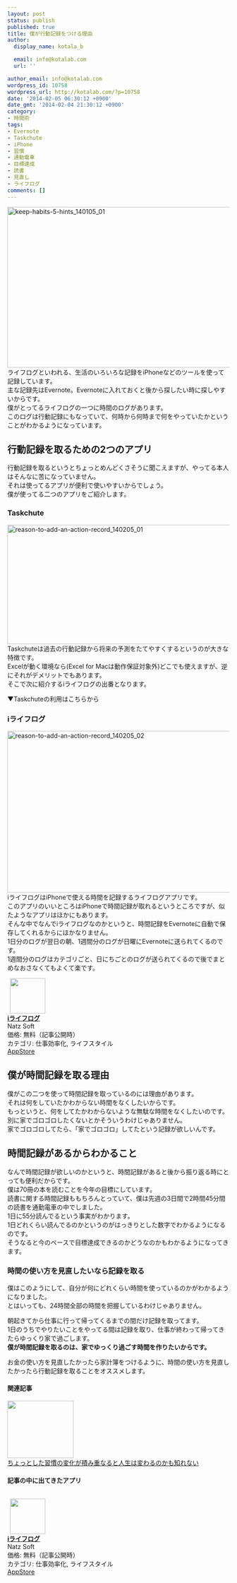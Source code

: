 ```yaml
---
layout: post
status: publish
published: true
title: 僕が行動記録をつける理由
author:
  display_name: kotala_b

  email: info@kotalab.com
  url: ''

author_email: info@kotalab.com
wordpress_id: 10758
wordpress_url: http://kotalab.com/?p=10758
date: '2014-02-05 06:30:12 +0900'
date_gmt: '2014-02-04 21:30:12 +0900'
category:
- 時間術
tags:
- Evernote
- Taskchute
- iPhone
- 習慣
- 通勤電車
- 目標達成
- 読書
- 見直し
- ライフログ
comments: []
---
```

<p><img src="http://kotalab.com/wp-content/uploads/keep-habits-5-hints_140105_01-546x364.jpg" alt="keep-habits-5-hints_140105_01" width="546" height="364" class="alignnone size-large wp-image-10408" /><br />
ライフログといわれる、生活のいろいろな記録をiPhoneなどのツールを使って記録しています。<br />
主な記録先はEvernote。Evernoteに入れておくと後から探したい時に探しやすいからです。<br />
僕がとってるライフログの一つに時間のログがあります。<br />
このログは行動記録にもなっていて、何時から何時まで何をやっていたかということがわかるようになっています。<br />
<!--more--></p>
<h2>行動記録を取るための2つのアプリ</h2>
<p>行動記録を取るというとちょっとめんどくさそうに聞こえますが、やってる本人はそんなに苦になっていません。<br />
それは使ってるアプリが便利で使いやすいからでしょう。<br />
僕が使ってる二つのアプリをご紹介します。</p>
<h3>Taskchute</h3>
<p><img src="http://kotalab.com/wp-content/uploads/reason-to-add-an-action-record_140205_01-546x270.png" alt="reason-to-add-an-action-record_140205_01" width="546" height="270" class="alignnone size-large wp-image-10761" /><br />
Taskchuteは過去の行動記録から将来の予測をたてやすくするというのが大きな特徴です。<br />
Excelが動く環境なら(Excel for Macは動作保証対象外)どこでも使えますが、逆にそれがデメリットでもあります。<br />
そこで次に紹介するiライフログの出番となります。</p>
<p>▼Taskchuteの利用はこちらから<br />
<a href="http://shigotano.info/item/55031/2259/"><img src="https://www.wom-p.com/upload/banner/2259_1382800482.jpg" alt=""></a></p>
<h3>iライフログ</h3>
<p><img src="http://kotalab.com/wp-content/uploads/reason-to-add-an-action-record_140205_02-546x366.png" alt="reason-to-add-an-action-record_140205_02" width="546" height="366" class="alignnone size-large wp-image-10760" /><br />
iライフログはiPhoneで使える時間を記録するライフログアプリです。<br />
このアプリのいいところはiPhoneで時間記録が取れるというところですが、似たようなアプリはほかにもあります。<br />
そんな中でなんでiライフログなのかというと、時間記録をEvernoteに自動で保存してくれるからにほかなりません。<br />
<span class="b">1日分のログが翌日の朝、1週間分のログが日曜にEvernoteに送られてくる</span>のです。<br />
1週間分のログはカテゴリごと、日にちごとのログが送られてくるので後でまとめなおさなくてもよくて楽です。</p>
<div class="applink">
<div class="applinkimg"><a href="https://itunes.apple.com/jp/app/iraifurogu/id499520795?mt=8&uo=4&at=10l4yU" rel="nofollow" target="_blank"><img hspace="6" src="http://a778.phobos.apple.com/us/r30/Purple4/v4/fe/51/13/fe5113c2-0aaf-5f02-f06d-06850c3be379/mzl.lqfrpcor.png" width="80" /></a></div>
<div class="applinktext">
<div class="applinktitle"><strong><a href="https://itunes.apple.com/jp/app/iraifurogu/id499520795?mt=8&uo=4&at=10l4yU" rel="nofollow" target="_blank">iライフログ</a></strong></div>
<div class="applinkinfo">Natz Soft</div>
<div class="applinkinfo">価格: 無料（記事公開時）</div>
<div class="applinkinfo">カテゴリ: 仕事効率化, ライフスタイル</div>
</div>
<div class="clear"></div>
<div class="appstorelink"><a href="https://itunes.apple.com/jp/app/iraifurogu/id499520795?mt=8&uo=4&at=10l4yU" rel="nofollow" target="_blank">AppStore</a></div>
</div>
<h2>僕が時間記録を取る理由</h2>
<p>僕がこの二つを使って時間記録を取っているのには理由があります。<br />
それは何をしていたかわからない時間をなくしたいからです。<br />
もっというと、何をしてたかわからないような無駄な時間をなくしたいのです。<br />
別に家でゴロゴロしたくないとかそういうわけじゃありません。<br />
家でゴロゴロしてたら、「家でゴロゴロ」してたという記録が欲しいんです。</p>
<h2>時間記録があるからわかること</h2>
<p>なんで時間記録が欲しいのかというと、時間記録があると後から振り返る時にとっても便利だからです。<br />
僕は70冊の本を読むことを今年の目標にしています。<br />
読書に関する時間記録ももちろんとっていて、僕は先週の3日間で2時間45分間の読書を通勤電車の中でしました。<br />
1日に55分読んでるという事実がわかります。<br />
1日どれくらい読んでるのかというのがはっきりとした数字でわかるようになるのです。<br />
そうなると今のペースで目標達成できるのかどうなのかもわかるようになってきます。</p>
<h3>時間の使い方を見直したいなら記録を取る</h3>
<p>僕はこのようにして、自分が何にどれくらい時間を使っているのかがわかるようになりました。<br />
とはいっても、24時間全部の時間を把握しているわけじゃありません。</p>
<p>朝起きてから仕事に行って帰ってくるまでの間だけ記録を取ってます。<br />
1日のうちでやりたいことをやってる間は記録を取り、仕事が終わって帰ってきたらゆっくり家で過ごします。<br />
<strong>僕が時間記録を取るのは、家でゆっくり過ごす時間を作りたいからです。</strong></p>
<p>お金の使い方を見直したかったら家計簿をつけるように、時間の使い方を見直したかったら行動記録を取ることをオススメします。</p>
<h4 class="rel">関連記事</h4>
<div class="shht">
<div class="shhtimg"><a href="http://kotalab.com/change-habit" target="_blank"><img src="http://kotalab.com/wp-content/uploads/change-habit_140204_01-546x307.jpg" alt="" width="150" height="130" /></a></div>
<div class="shhttext"><a href="http://kotalab.com/change-habit" target="_blank">ちょっとした習慣の変化が積み重なると人生は変わるのかも知れない</a><a href="http://b.hatena.ne.jp/entry/http://kotalab.com/change-habit" target="_blank"><img border="0" src="http://b.hatena.ne.jp/entry/image/http://kotalab.com/change-habit" alt="" /></a></div>
</div>
<h4 class="app">記事の中に出てきたアプリ</h4>
<p><a href="http://shigotano.info/item/55031/2259/"><img src="https://www.wom-p.com/upload/banner/2259_1382800482.jpg" alt=""></a></p>
<div class="applink">
<div class="applinkimg"><a href="https://itunes.apple.com/jp/app/iraifurogu/id499520795?mt=8&uo=4&at=10l4yU" rel="nofollow" target="_blank"><img hspace="6" src="http://a778.phobos.apple.com/us/r30/Purple4/v4/fe/51/13/fe5113c2-0aaf-5f02-f06d-06850c3be379/mzl.lqfrpcor.png" width="80" /></a></div>
<div class="applinktext">
<div class="applinktitle"><strong><a href="https://itunes.apple.com/jp/app/iraifurogu/id499520795?mt=8&uo=4&at=10l4yU" rel="nofollow" target="_blank">iライフログ</a></strong></div>
<div class="applinkinfo">Natz Soft</div>
<div class="applinkinfo">価格: 無料（記事公開時）</div>
<div class="applinkinfo">カテゴリ: 仕事効率化, ライフスタイル</div>
</div>
<div class="clear"></div>
<div class="appstorelink"><a href="https://itunes.apple.com/jp/app/iraifurogu/id499520795?mt=8&uo=4&at=10l4yU" rel="nofollow" target="_blank">AppStore</a></div>
</div>
